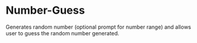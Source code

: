 # Number-Guess
Generates random number (optional prompt for number range) and allows user to guess the random number generated.
